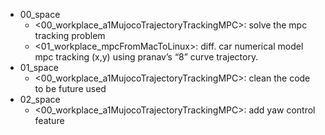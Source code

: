 - 00_space
    - <00_workplace_a1MujocoTrajectoryTrackingMPC>: solve the mpc tracking problem
    - <01_workplace_mpcFromMacToLinux>: diff. car numerical model mpc tracking (x,y) using pranav’s “8” curve trajectory.
- 01_space
    - <00_workplace_a1MujocoTrajectoryTrackingMPC>: clean the code to be future used
- 02_space
    - <00_workplace_a1MujocoTrajectoryTrackingMPC>: add yaw control feature
